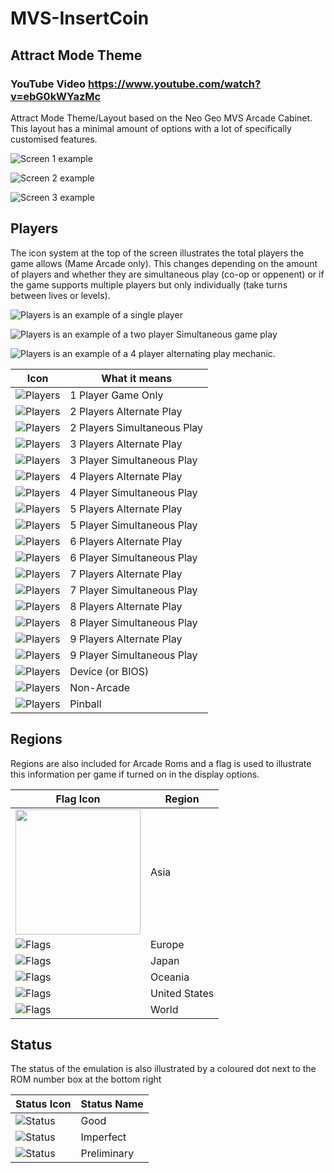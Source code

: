 # MVS-InsertCoin 

## Attract Mode Theme

### YouTube Video https://www.youtube.com/watch?v=ebG0kWYazMc

Attract Mode Theme/Layout based on the Neo Geo MVS Arcade Cabinet. This layout has a minimal amount of options with a lot of specifically customised features.

![Screen 1 example](/parts/gitscreen1.jpg)

![Screen 2 example](/parts/gitscreen2.jpg)

![Screen 3 example](/parts/gitscreen3.jpg)

## Players
The icon system at the top of the screen illustrates the total players the game allows (Mame Arcade only). This changes depending on the amount of players and whether they are simultaneous play (co-op or oppenent) or if the game supports multiple players but only individually (take turns between lives or levels).

![Players](/parts/icons/1p.png) is an example of a single player

![Players](/parts/icons/2p-sim.png) is an example of a two player Simultaneous game play

![Players](/parts/icons/4p-alt.png) is an example of a 4 player alternating play mechanic.

| Icon | What it means |
| ---- | ------------- |
| ![Players](/parts/icons/1p.png) | 1 Player Game Only |
| ![Players](/parts/icons/2p-alt.png) | 2 Players Alternate Play |
| ![Players](/parts/icons/2p-sim.png) | 2 Players Simultaneous Play |
| ![Players](/parts/icons/3p-alt.png) | 3 Players Alternate Play |
| ![Players](/parts/icons/3p-sim.png) | 3 Player Simultaneous Play |
| ![Players](/parts/icons/4p-alt.png) | 4 Players Alternate Play |
| ![Players](/parts/icons/4p-sim.png) | 4 Player Simultaneous Play |
| ![Players](/parts/icons/5p-alt.png) | 5 Players Alternate Play |
| ![Players](/parts/icons/5p-sim.png) | 5 Player Simultaneous Play |
| ![Players](/parts/icons/6p-alt.png) | 6 Players Alternate Play |
| ![Players](/parts/icons/6p-sim.png) | 6 Player Simultaneous Play |
| ![Players](/parts/icons/7p-alt.png) | 7 Players Alternate Play |
| ![Players](/parts/icons/7p-sim.png) | 7 Player Simultaneous Play |
| ![Players](/parts/icons/8p-alt.png) | 8 Players Alternate Play |
| ![Players](/parts/icons/8p-sim.png) | 8 Player Simultaneous Play |
| ![Players](/parts/icons/9p-alt.png) | 9 Players Alternate Play |
| ![Players](/parts/icons/9p-sim.png) | 9 Player Simultaneous Play |
| ![Players](/parts/icons/device.png) | Device (or BIOS) |
| ![Players](/parts/icons/non-arcade.png) | Non-Arcade |
| ![Players](/parts/icons/pinball.png) | Pinball |

## Regions

Regions are also included for Arcade Roms and a flag is used to illustrate this information per game if turned on in the display options.

| Flag Icon | Region |
| ---- | ------------- |
| <img src="https://github.com/zombiesbyte/mvs-insertcoin/parts/mame-regions-asia.png" height="200"> | Asia |
| ![Flags](/parts/mame-regions-europe.png) | Europe |
| ![Flags](/parts/mame-regions-japan.png) | Japan |
| ![Flags](/parts/mame-regions-oceania.png) | Oceania |
| ![Flags](/parts/mame-regions-us.png) | United States |
| ![Flags](/parts/mame-regions-world.png) | World |

## Status

The status of the emulation is also illustrated by a coloured dot next to the ROM number box at the bottom right

| Status Icon | Status Name |
| ---- | ------------- |
| ![Status](/parts/icons/good.png) | Good |
| ![Status](/parts/icons/imperfect.png) | Imperfect |
| ![Status](/parts/icons/preliminary.png) | Preliminary |

